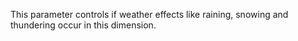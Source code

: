 This parameter controls if weather effects like raining, snowing and thundering occur in this dimension.